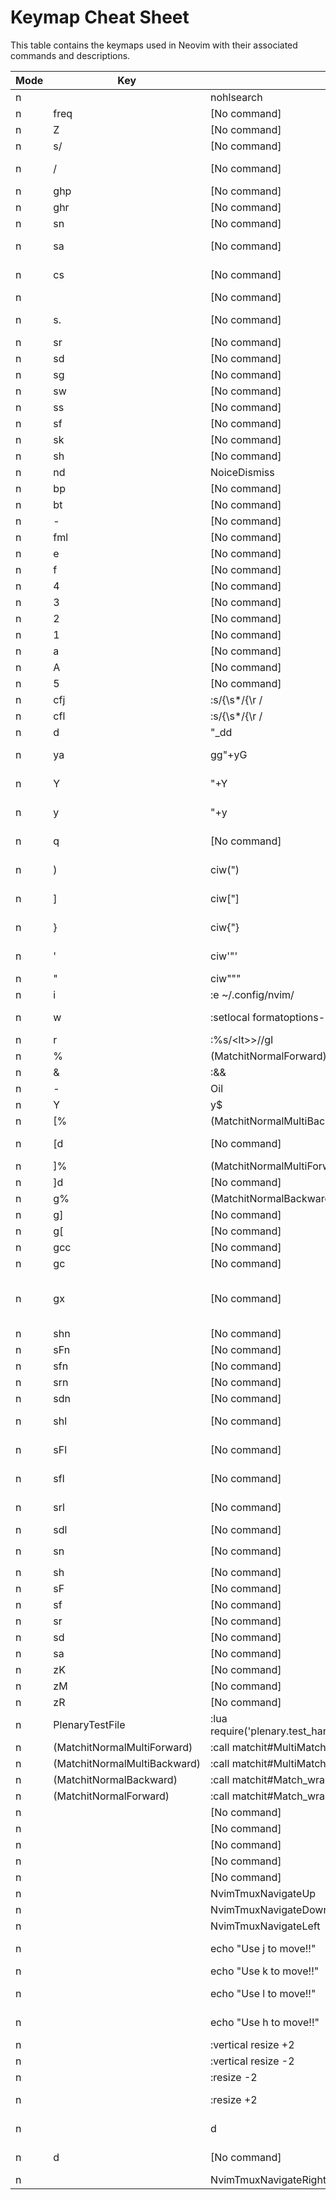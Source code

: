 # Keymap Cheat Sheet

This table contains the keymaps used in Neovim with their associated commands and descriptions.

| Mode  | Key | Command | Description |
|-------|-----|---------|-------------|
| n | <Esc> | <Cmd>nohlsearch<CR> | Clear search highlights |
| n |  freq | [No command] | [F]requency search |
| n |  Z | [No command] | [Z] Search with Args |
| n |  s/ | [No command] | [S]earch [/] in Open Files |
| n |  / | [No command] | [/] Fuzzily search in current buffer |
| n |  ghp | [No command] | [G]ithub [P]ull Requests |
| n |  ghr | [No command] | [G]ithub [I]ssues |
| n |  sn | [No command] | [S]earch [N]eovim files |
| n |  sa | [No command] | [S]earch with [A]rgs (live grep) |
| n |  cs | [No command] | [C]hoose [S]cheme with preview |
| n |    | [No command] | [ ] Find existing buffers |
| n |  s. | [No command] | [S]earch Recent Files ("." for repeat) |
| n |  sr | [No command] | [S]earch [R]esume |
| n |  sd | [No command] | [S]earch [D]iagnostics |
| n |  sg | [No command] | [S]earch by [G]rep |
| n |  sw | [No command] | [S]earch current [W]ord |
| n |  ss | [No command] | [S]earch [S]elect Telescope |
| n |  sf | [No command] | [S]earch [F]iles |
| n |  sk | [No command] | [S]earch [K]eymaps |
| n |  sh | [No command] | [S]earch [H]elp |
| n |  nd | <Cmd>NoiceDismiss<CR> | Dismiss Noice Message |
| n |  bp | [No command] | [B]reakpoint [S]et |
| n |  bt | [No command] | [B]reakpoint [T]oggle |
| n |  - | [No command] | ADD DESCRIPTION |
| n |  fml | [No command] | ADD DESCRIPTION |
| n |  e | [No command] | NeoTree reveal |
| n |  f | [No command] | [F]ormat buffer |
| n |  4 | [No command] | harpoon to file 4 |
| n |  3 | [No command] | harpoon to file 3 |
| n |  2 | [No command] | harpoon to file 2 |
| n |  1 | [No command] | harpoon to file 1 |
| n |  a | [No command] | harpoon quick menu |
| n |  A | [No command] | harpoon file |
| n |  5 | [No command] | harpoon to file 5 |
| n |  cfj | :s/{\s*/{\r    / | s/: /: \r    /g | s/, /,\r    /g | s/\s*}/\r}/<CR> | [C]ode [F]ormat JSON object |
| n |  cfl | :s/{\s*/{\r    / | s/, /,\r    /g | s/\s*}/\r}/<CR> | [C]ode [F]ormat Lua object |
| n |  d | "_dd | [D]elete into " register |
| n |  ya | gg"+yG | [Y]ank entire file into " register in normal mode |
| n |  Y | "+Y | [Y]ank entire line into " register in normal mode |
| n |  y | "+y | [Y]ank selected text into " register in normal mode |
| n |  q | [No command] | Open diagnostic [Q]uickfix list |
| n |  ) | ciw(<C-R>") | Replace word in parentheses [)] |
| n |  ] | ciw[<C-R>"] | Replace word in square brackets [] |
| n |  } | ciw{<C-R>"} | Replace word in curly braces [}] |
| n |  ' | ciw'<C-R>"' | Replace word in single quotes ['] |
| n |  " | ciw"<C-R>"" | Replace word in quotes [" |
| n |   i | :e ~/.config/nvim/<CR> | Open [I]nit config |
| n |  w | :setlocal formatoptions-=cro<CR>:w<CR> | [W]rite without auto comment |
| n |  r | :%s/\<lt><C-R><C-W>\>/<C-R><C-W>/gI<Left><Left><Left> | [R]eplace word under cursor |
| n | % | <Plug>(MatchitNormalForward) | ADD DESCRIPTION |
| n | & | :&&<CR> | :help &-default |
| n | - | <Cmd>Oil<CR> | Open parent directory |
| n | Y | y$ | :help Y-default |
| n | [% | <Plug>(MatchitNormalMultiBackward) | ADD DESCRIPTION |
| n | [d | [No command] | Jump to the previous diagnostic |
| n | ]% | <Plug>(MatchitNormalMultiForward) | ADD DESCRIPTION |
| n | ]d | [No command] | Jump to the next diagnostic |
| n | g% | <Plug>(MatchitNormalBackward) | ADD DESCRIPTION |
| n | g] | [No command] | Move to right "around" |
| n | g[ | [No command] | Move to left "around" |
| n | gcc | [No command] | Toggle comment line |
| n | gc | [No command] | Toggle comment |
| n | gx | [No command] | Opens filepath or URI under cursor with the system handler (file explorer, web browser, …) |
| n | shn | [No command] | Highlight next surrounding |
| n | sFn | [No command] | Find next left surrounding |
| n | sfn | [No command] | Find next right surrounding |
| n | srn | [No command] | Replace next surrounding |
| n | sdn | [No command] | Delete next surrounding |
| n | shl | [No command] | Highlight previous surrounding |
| n | sFl | [No command] | Find previous left surrounding |
| n | sfl | [No command] | Find previous right surrounding |
| n | srl | [No command] | Replace previous surrounding |
| n | sdl | [No command] | Delete previous surrounding |
| n | sn | [No command] | Update `MiniSurround.config.n_lines` |
| n | sh | [No command] | Highlight surrounding |
| n | sF | [No command] | Find left surrounding |
| n | sf | [No command] | Find right surrounding |
| n | sr | [No command] | Replace surrounding |
| n | sd | [No command] | Delete surrounding |
| n | sa | [No command] | Add surrounding |
| n | zK | [No command] | Peek Fold |
| n | zM | [No command] | Close all folds |
| n | zR | [No command] | Open all folds |
| n | <Plug>PlenaryTestFile | :lua require('plenary.test_harness').test_file(vim.fn.expand("%:p"))<CR> | ADD DESCRIPTION |
| n | <Plug>(MatchitNormalMultiForward) | :<C-U>call matchit#MultiMatch("W",  "n")<CR> | ADD DESCRIPTION |
| n | <Plug>(MatchitNormalMultiBackward) | :<C-U>call matchit#MultiMatch("bW", "n")<CR> | ADD DESCRIPTION |
| n | <Plug>(MatchitNormalBackward) | :<C-U>call matchit#Match_wrapper('',0,'n')<CR> | ADD DESCRIPTION |
| n | <Plug>(MatchitNormalForward) | :<C-U>call matchit#Match_wrapper('',1,'n')<CR> | ADD DESCRIPTION |
| n | <F3> | [No command] | [F3] Step Out |
| n | <F2> | [No command] | [F2] Step Over |
| n | <F1> | [No command] | [F1] Step Into |
| n | <F5> | [No command] | [F5] Start/Continue |
| n | <F7> | [No command] | [F7] See last session result |
| n | <C-K> | <Cmd>NvimTmuxNavigateUp<CR> | ADD DESCRIPTION |
| n | <C-J> | <Cmd>NvimTmuxNavigateDown<CR> | ADD DESCRIPTION |
| n | <C-H> | <Cmd>NvimTmuxNavigateLeft<CR> | ADD DESCRIPTION |
| n | <Down> | <Cmd>echo "Use j to move!!"<CR> | Discourage using [Down] arrow |
| n | <Up> | <Cmd>echo "Use k to move!!"<CR> | Discourage using [Up] arrow |
| n | <Right> | <Cmd>echo "Use l to move!!"<CR> | Discourage using [Right] arrow |
| n | <Left> | <Cmd>echo "Use h to move!!"<CR> | Discourage using [Left] arrow |
| n | <C-Right> | :vertical resize +2<CR> | Resize vertical split [Right] |
| n | <C-Left> | :vertical resize -2<CR> | Resize vertical split [Left] |
| n | <C-S-Up> | :resize -2<CR> | Resize horizontal split [Up] |
| n | <C-S-Down> | :resize +2<CR> | Resize horizontal split [Down] |
| n | <C-W><C-D> | <C-W>d | Show diagnostics under the cursor |
| n | <C-W>d | [No command] | Show diagnostics under the cursor |
| n | <C-L> | <Cmd>NvimTmuxNavigateRight<CR> | ADD DESCRIPTION |
